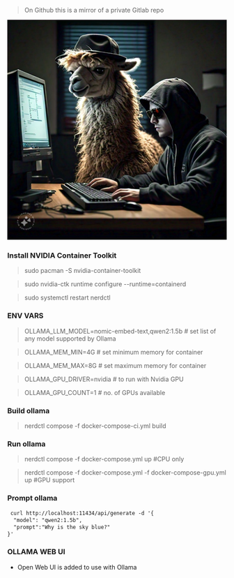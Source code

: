 > On Github this is a mirror of a private Gitlab repo

![Image](ollama-s6.jpeg)

### Install NVIDIA Container Toolkit
> sudo pacman -S nvidia-container-toolkit 

> sudo nvidia-ctk runtime configure --runtime=containerd

> sudo systemctl restart nerdctl


### ENV VARS

> OLLAMA_LLM_MODEL=nomic-embed-text,qwen2:1.5b # set list of any model supported by Ollama

> OLLAMA_MEM_MIN=4G # set minimum memory for container 

> OLLAMA_MEM_MAX=8G # set maximum memory for container

> OLLAMA_GPU_DRIVER=nvidia # to run with Nvidia GPU 

> OLLAMA_GPU_COUNT=1 # no. of GPUs available

### Build ollama

> nerdctl compose -f docker-compose-ci.yml build


### Run ollama

> nerdctl compose -f docker-compose.yml up #CPU only

> nerdctl compose -f docker-compose.yml -f docker-compose-gpu.yml up #GPU support


### Prompt ollama

```
 curl http://localhost:11434/api/generate -d '{
  "model": "qwen2:1.5b",
  "prompt":"Why is the sky blue?"
}'
```

### OLLAMA WEB UI

- Open Web UI is added to use with Ollama

